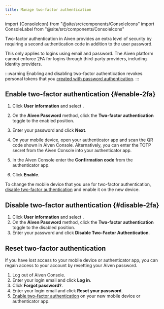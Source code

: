 ```yaml
---
title: Manage two-factor authentication
---
```


import {ConsoleIcon} from "@site/src/components/ConsoleIcons"
import ConsoleLabel from "@site/src/components/ConsoleIcons"

Two-factor authentication in Aiven provides an extra level of security by requiring a second authentication code in addition to the user password.

This only applies to logins using email and password. The Aiven platform
cannot enforce 2FA for logins through third-party providers, including identity providers.

:::warning
Enabling and disabling two-factor authentication revokes personal tokens
that you
[created with password authentication](/docs/platform/howto/set-authentication-policies#personal-tokens).
:::

## Enable two-factor authentication {#enable-2fa}

1.  Click <ConsoleIcon name="user"/> **User information** and select
    <ConsoleLabel name="authenticationmethod"/>.

1.  On the **Aiven Password** method, click the **Two-factor authentication** toggle
    to the enabled position.

1.  Enter your password and click **Next**.

1.  On your mobile device, open your authenticator app and scan the QR
    code shown in Aiven Console. Alternatively, you can enter the TOTP
    secret from the Aiven Console into your authenticator app.

1.  In the Aiven Console enter the **Confirmation code** from the authenticator app.

1.  Click **Enable**.

To change the mobile device that you use for two-factor authentication,
[disable two-factor authentication](/docs/platform/howto/user-2fa#disable-2fa)
and enable it on the new device.

## Disable two-factor authentication {#disable-2fa}

1.  Click <ConsoleIcon name="user"/> **User information** and select
    <ConsoleLabel name="authenticationmethod"/>.
1.  On the **Aiven Password** method, click the **Two-factor authentication** toggle
    to the disabled position.
1.  Enter your password and click **Disable Two-Factor Authentication**.

## Reset two-factor authentication

If you have lost access to your mobile device or authenticator app, you
can regain access to your account by resetting your Aiven password.

1.  Log out of Aiven Console.
1.  Enter your login email and click **Log in**.
1.  Click **Forgot password?**.
1.  Enter your login email and click **Reset your password**.
1.  [Enable two-factor authentication](/docs/platform/howto/user-2fa#enable-2fa)
    on your new mobile device or authenticator app.
